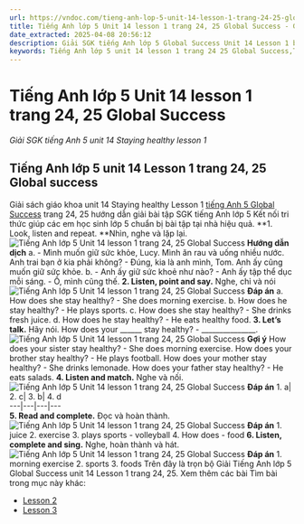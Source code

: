 ```yaml
---
url: https://vndoc.com/tieng-anh-lop-5-unit-14-lesson-1-trang-24-25-global-success-333642
title: Tiếng Anh lớp 5 Unit 14 lesson 1 trang 24, 25 Global Success - Giải SGK tiếng Anh 5 unit 14 Staying healthy lesson 1 - VnDoc.com
date_extracted: 2025-04-08 20:56:12
description: Giải SGK tiếng Anh lớp 5 Global Success Unit 14 Lesson 1 bao gồm đáp án các phần bài tập trang 24, 25 giúp các em chuẩn bị bài hiệu quả.
keywords: Tiếng Anh lớp 5 unit 14 lesson 1 trang 24 25 Global Success,Tiếng Anh 5 unit 14 lesson 1 trang 24 25 Global Success,Giải SGK tiếng Anh 5 unit 14 staying healthy lesson 1,Tiếng Anh lớp 5 Global Success unit 14 Lesson 1,Tiếng Anh 5 Global Success unit 14 Lesson 1,tiếng anh lớp 5 unit 14 lesson 1 global success,tiếng anh 5 unit 14 lesson 1 global success
---
```


# Tiếng Anh lớp 5 Unit 14 lesson 1 trang 24, 25 Global Success
 _Giải SGK tiếng Anh 5 unit 14 Staying healthy lesson 1_
## Tiếng Anh lớp 5 unit 14 Lesson 1 trang 24, 25 Global success
Giải  sách giáo khoa unit 14 Staying healthy Lesson 1 [tiếng Anh 5 Global Success](<https://vndoc.com/tieng-anh-lop-5-global-success>) trang 24, 25 hướng dẫn giải bài tập SGK tiếng Anh lớp 5 Kết nối tri thức giúp các em học sinh lớp 5 chuẩn bị bài tập tại nhà hiệu quả.
**1\. Look, listen and repeat. **Nhìn, nghe và lặp lại.
![Tiếng Anh lớp 5 Unit 14 lesson 1 trang 24, 25 Global Success](https://i.vdoc.vn/data/image/2024/12/25/tieng-anh-lop-5-unit-14-lesson-1-trang-24-25-global-success-1.png)
**Hướng dẫn dịch**
a.
\- Mình muốn giữ sức khỏe, Lucy. Mình ăn rau và uống nhiều nước. Anh trai bạn ở kia phải không?
\- Đúng, kia là anh mình, Tom. Anh ấy cũng muốn giữ sức khỏe.
b.
\- Anh ấy giữ sức khoẻ như nào?
\- Anh ấy tập thể dục mỗi sáng.
\- Ồ, mình cũng thế.
**2\. Listen, point and say.** Nghe, chỉ và nói
![Tiếng Anh lớp 5 Unit 14 lesson 1 trang 24, 25 Global Success](https://i.vdoc.vn/data/image/2024/12/25/tieng-anh-lop-5-unit-14-lesson-1-trang-24-25-global-success-2.png)
**Đáp án**
a. How does she stay healthy? - She does morning exercise.
b. How does he stay healthy? - He plays sports.
c. How does she stay healthy? - She drinks fresh juice.
d. How does he stay healthy? - He eats healthy food.
**3\. Let’s talk.** Hãy nói.
How does your \_\_\_\_\_\_ stay healthy? - \_\_\_\_\_\_\_\_\_\_\_\_\_\_\_.
![Tiếng Anh lớp 5 Unit 14 lesson 1 trang 24, 25 Global Success](https://i.vdoc.vn/data/image/2024/12/25/tieng-anh-lop-5-unit-14-lesson-1-trang-24-25-global-success-3.png)
**Gợi ý**
How does your sister stay healthy? - She does morning exercise.
How does your brother stay healthy? - He plays football.
How does your mother stay healthy? - She drinks lemonade.
How does your father stay healthy? - He eats salads.
**4\. Listen and match.** Nghe và nối.
![Tiếng Anh lớp 5 Unit 14 lesson 1 trang 24, 25 Global Success](https://i.vdoc.vn/data/image/2024/12/25/tieng-anh-lop-5-unit-14-lesson-1-trang-24-25-global-success-4.png)
**Đáp án**
1\. a| 2\. c| 3\. b| 4\. d  
---|---|---|---  
**5\. Read and complete.** Đọc và hoàn thành.
![Tiếng Anh lớp 5 Unit 14 lesson 1 trang 24, 25 Global Success](https://i.vdoc.vn/data/image/2024/12/25/tieng-anh-lop-5-unit-14-lesson-1-trang-24-25-global-success-5.png)
**Đáp án**
1\. juice
2\. exercise
3\. plays sports - volleyball
4\. How does - food
**6\. Listen, complete and sing.** Nghe, hoàn thành và hát.
![Tiếng Anh lớp 5 Unit 14 lesson 1 trang 24, 25 Global Success](https://i.vdoc.vn/data/image/2024/12/25/tieng-anh-lop-5-unit-14-lesson-1-trang-24-25-global-success-6.png)
**Đáp án**
1\. morning exercise
2\. sports
3\. foods
Trên đây là trọn bộ Giải Tiếng Anh lớp 5 Global Success unit 14 Lesson 1 trang 24, 25.
Xem thêm các bài Tìm bài trong mục này khác:
  * [Lesson 2](</tieng-anh-lop-5-unit-14-lesson-2-trang-26-27-global-success-333652>)
  * [Lesson 3](</tieng-anh-lop-5-unit-14-lesson-3-trang-28-29-global-success-333655>)

